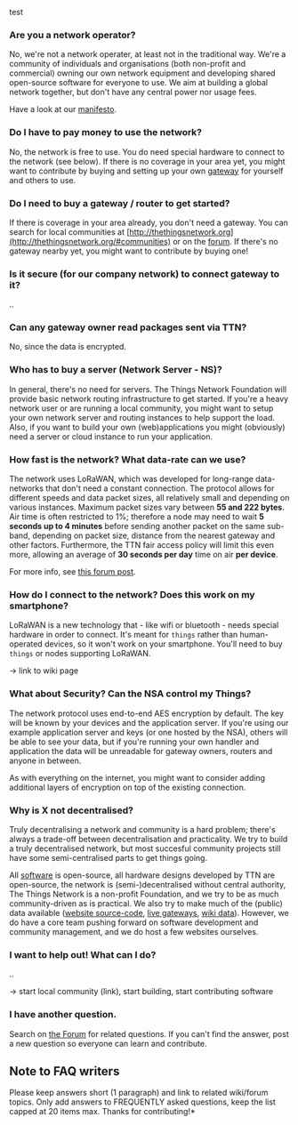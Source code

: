 test 
### Are you a network operator?
No, we're not a network operater, at least not in the traditional way.
We're a community of individuals and organisations (both non-profit and
commercial) owning our own network equipment and developing shared open-source
software for everyone to use. We aim at building a global network together,
but don't have any central power nor usage fees.

Have a look at our [manifesto](https://github.com/TheThingsNetwork/Manifest).


### Do I have to pay money to use the network?
No, the network is free to use. You do need special hardware to connect to the
network (see below). If there is no coverage in your area yet, you might want
to contribute by buying and setting up your own [gateway](http://thethingsnetwork.org/wiki/Hardware/OverviewGateways)
for yourself and others to use.


### Do I need to buy a gateway / router to get started?
If there is coverage in your area already, you don't need a gateway. You can
search for local communities at [http://thethingsnetwork.org](http://thethingsnetwork.org/#communities)
or on the [forum](http://forum.thethingsnetwork.org/).
If there's no gateway nearby yet, you might want to contribute by buying one!


### Is it secure (for our company network) to connect gateway to it?
..


### Can any gateway owner read packages sent via TTN?
No, since the data is encrypted.


### Who has to buy a server (Network Server - NS)?
In general, there's no need for servers. The Things Network Foundation will
provide basic network routing infrastructure to get started. If you're a heavy
network user or are running a local community, you might want to setup your own
network server and routing instances to help support the load.
Also, if you want to build your own (web)applications you might (obviously) need
a server or cloud instance to run your application.


### How fast is the network? What data-rate can we use?
The network uses LoRaWAN, which was developed for long-range data-networks that
don't need a constant connection. The protocol allows for different speeds and
data packet sizes, all relatively small and depending on various instances.
Maximum packet sizes vary between **55 and 222 bytes**. Air time is often
restricted to 1%; therefore a node may need to wait **5 seconds up to 4 minutes** before sending another packet on the same sub-band,
depending on packet size, distance from the nearest gateway and other factors. Furthermore, the TTN fair access 
policy will limit this even more, allowing an average of **30 seconds per day** time on air **per device**.

For more info, see [this forum post](http://forum.thethingsnetwork.org/t/parse-data-with-node-red/835/2).


### How do I connect to the network? Does this work on my smartphone?
LoRaWAN is a new technology that - like wifi or bluetooth - needs special
hardware in order to connect. It's meant for `things` rather than human-operated
devices, so it won't work on your smartphone. You'll need to buy `things` or
nodes supporting LoRaWAN.

-> link to wiki page


### What about Security? Can the NSA control my Things?
The network protocol uses end-to-end AES encryption by default. The key will be
known by your devices and the application server. If you're using our example
application server and keys (or one hosted by the NSA), others will be able to
see your data, but if you're running your own handler and application the data
will be unreadable for gateway owners, routers and anyone in between.

As with everything on the internet, you might want to consider adding additional
layers of encryption on top of the existing connection.


### Why is X not decentralised?
Truly decentralising a network and community is a hard problem; there's always
a trade-off between decentralisation and practicality. We try to build a truly
decentralised network, but most succesful community projects still have some
semi-centralised parts to get things going.

All [software](https://github.com/TheThingsNetwork) is open-source, all hardware
designs developed by TTN are open-source, the network is (semi-)decentralised
without central authority, The Things Network is a non-profit Foundation, and we
try to be as much community-driven as is practical.
We also try to make much of the (public) data available
([website source-code](https://github.com/TheThingsNetwork/TheThingsNetwork.org),
[live gateways](http://ttnstatus.org/gateways),
[wiki data](https://github.com/TheThingsNetwork/wiki)).
However, we do have a core team pushing forward on software development and
community management, and we do host a few websites ourselves.


### I want to help out! What can I do?
..

-> start local community (link), start building, start contributing software



### I have another question.
Search on [the Forum](http://forum.thethingsnetwork.org/) for related questions. If you can't find the answer, post a new question so everyone can learn and contribute.


## Note to FAQ writers
Please keep answers short (1 paragraph) and link to related wiki/forum topics. Only add answers to FREQUENTLY asked questions, keep the list capped at 20 items max. Thanks for contributing!*
